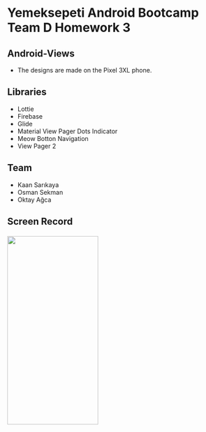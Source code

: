 

# Yemeksepeti Android Bootcamp Team D Homework 3
## Android-Views

- The designs are made on the Pixel 3XL phone.

## Libraries
- Lottie
- Firebase 
- Glide 
- Material View Pager Dots Indicator
- Meow Botton Navigation
- View Pager 2

## Team
- Kaan Sarıkaya
- Osman Sekman
- Oktay Ağca

## Screen Record<p>
<img src=https://github.com/Yemeksepeti-Mobil-Android-Bootcamp/teamD_hw3/tree/main/ss/ScreenRecorder.gif  width="208" height="432"/>

